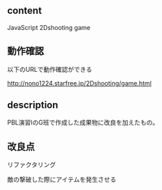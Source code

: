## content
JavaScript 2Dshooting game

## 動作確認
以下のURLで動作確認ができる

http://nono1224.starfree.jp/2Dshooting/game.html

## description
PBL演習ⅠのG班で作成した成果物に改良を加えたもの。

## 改良点
リファクタリング

敵の撃破した際にアイテムを発生させる
